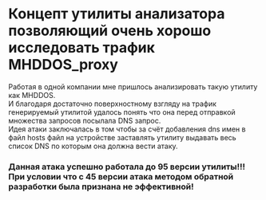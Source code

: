 # Концепт утилиты анализатора позволяющий очень хорошо исследовать трафик MHDDOS_proxy

Работая в одной компании мне пришлось анализировать такую утилиту как MHDDOS. </br>
И благодаря достаточно поверхностному взгляду на трафик генерируемый утилитой удалось понять что она перед отправкой множества запросов посылала DNS запрос. </br>
Идея атаки заключалась в том чтобы за счёт добавления dns имен в файл hosts файл на устройстве заставлять утилиту выдавать весь список DNS по которым она должна вести атаку. </br>

### Данная атака успешно работала до 95 версии утилиты!!! При условии что с 45 версии атака методом обратной разработки была признана не эффективной!

